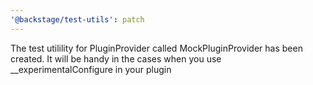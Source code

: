 ```yaml
---
'@backstage/test-utils': patch
---
```


The test utilility for PluginProvider called MockPluginProvider has been created. It will be handy in the cases when you use
\_\_experimentalConfigure in your plugin
